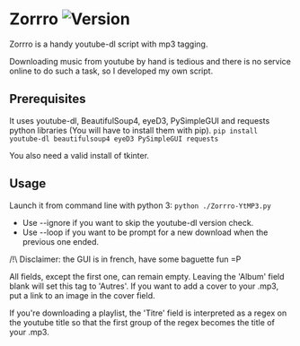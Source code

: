 # Zorrro ![Version](https://img.shields.io/github/v/release/raza6/Zorrro?include_prereleases)
Zorrro is a handy youtube-dl script with mp3 tagging.

Downloading music from youtube by hand is tedious and there is no service online to do such a task, so I developed my own script.

## Prerequisites
It uses youtube-dl, BeautifulSoup4, eyeD3, PySimpleGUI and requests python libraries (You will have to install them with pip).
`pip install youtube-dl beautifulsoup4 eyeD3 PySimpleGUI requests`

You also need a valid install of tkinter.

## Usage
Launch it from command line with python 3: `python ./Zorrro-YtMP3.py`
* Use --ignore if you want to skip the youtube-dl version check.
* Use --loop if you want to be prompt for a new download when the previous one ended.

/!\ Disclaimer: the GUI is in french, have some baguette fun =P

All fields, except the first one, can remain empty.
Leaving the 'Album' field blank will set this tag to 'Autres'.
If you want to add a cover to your .mp3, put a link to an image in the cover field.

If you're downloading a playlist, the 'Titre' field is interpreted as a regex on the youtube title so that the first group of the regex becomes the title of your .mp3.
